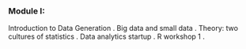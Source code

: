 ### Module I:
Introduction to Data Generation . 
Big data and small data . 
Theory: two cultures of statistics . 
Data analytics startup . 
R workshop 1 . 

